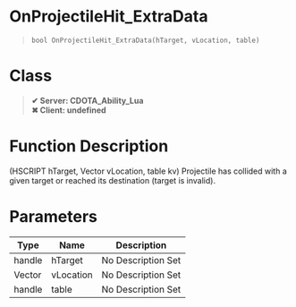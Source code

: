 # OnProjectileHit_ExtraData
> `bool OnProjectileHit_ExtraData(hTarget, vLocation, table)`
# Class
> __✔ Server: CDOTA_Ability_Lua__  
> __✖ Client: undefined__  
# Function Description
(HSCRIPT hTarget, Vector vLocation, table kv) Projectile has collided with a given target or reached its destination (target is invalid).
# Parameters
Type|Name|Description
--|--|--
handle|hTarget|No Description Set
Vector|vLocation|No Description Set
handle|table|No Description Set
